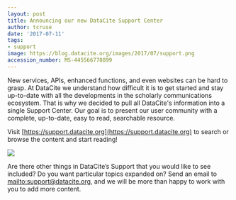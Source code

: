 ```yaml
---
layout: post
title: Announcing our new DataCite Support Center
author: tcruse
date: '2017-07-11'
tags:
- support
image: https://blog.datacite.org/images/2017/07/support.png
accession_number: MS-445566778899
---
```


New services, APIs, enhanced functions, and even websites can be hard to grasp. At DataCite we understand how difficult it is to get started and stay up-to-date with all the developments in the scholarly communications ecosystem. That is why we decided to pull all DataCite's information into a single Support Center. Our goal is to present our user community with a complete, up-to-date, easy to read, searchable resource. 

Visit [https://support.datacite.org](https://support.datacite.org) to search or browse the content and start reading!

![](/images/2017/07/support.png)

Are there other things in DataCite’s Support that you would like to see included? Do you want particular topics expanded on? Send an email to [mailto:support@datacite.org](support@datacite.org), and we will be more than happy to work with you to add more content.

